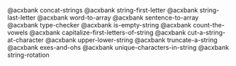@acxbank concat-strings
@acxbank string-first-letter
@acxbank string-last-letter
@acxbank word-to-array
@acxbank sentence-to-array
@acxbank type-checker
@acxbank is-empty-string
@acxbank count-the-vowels
@acxbank capitalize-first-letters-of-string
@acxbank cut-a-string-at-character
@acxbank upper-lower-string
@acxbank truncate-a-string
@acxbank exes-and-ohs
@acxbank unique-characters-in-string
@acxbank string-rotation